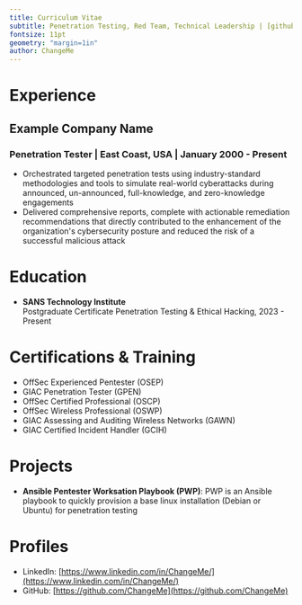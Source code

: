 ```yaml
---
title: Curriculum Vitae 
subtitle: Penetration Testing, Red Team, Technical Leadership | [github.com/ChangeMe](https://github.com/ChangeMe) | [linkedin.com/in/ChangeMe](https://linkedin.com/in/ChangeMe) | ChangeMe@ChangeMe.com | East Coast, USA
fontsize: 11pt
geometry: "margin=1in"
author: ChangeMe
---
```


# Experience

## Example Company Name

### Penetration Tester | East Coast, USA | January 2000 - Present

* Orchestrated targeted penetration tests using industry-standard methodologies and tools to simulate real-world cyberattacks during announced, un-announced, full-knowledge, and zero-knowledge engagements
* Delivered comprehensive reports, complete with actionable remediation recommendations that directly contributed to the enhancement of the organization's cybersecurity posture and reduced the risk of a successful malicious attack

# Education

* **SANS Technology Institute**  
Postgraduate Certificate Penetration Testing & Ethical Hacking, 2023 - Present

# Certifications & Training

* OffSec Experienced Pentester (OSEP)
* GIAC Penetration Tester (GPEN)
* OffSec Certified Professional (OSCP)
* OffSec Wireless Professional (OSWP)
* GIAC Assessing and Auditing Wireless Networks (GAWN)
* GIAC Certified Incident Handler (GCIH)

# Projects

* **Ansible Pentester Worksation Playbook (PWP)**: PWP is an Ansible playbook to quickly provision a base linux installation (Debian or Ubuntu) for penetration testing

# Profiles

* LinkedIn: [https://www.linkedin.com/in/ChangeMe/](https://www.linkedin.com/in/ChangeMe/)
* GitHub: [https://github.com/ChangeMe](https://github.com/ChangeMe)
